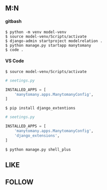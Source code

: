 ## M:N

#### gitbash

```shell
$ python -m venv model-venv
$ source model-venv/Scripts/activate
$ django-admin startproject modelrelation .
$ python manage.py startapp manytomany
$ code .
```

#### VS Code

```shell
$ source model-venv/Scripts/activate
```

```python
# seetings.py

INSTALLED_APPS = [
    'manytomany.apps.ManytomanyConfig',
]
```

```shell
$ pip install django_extentions
```

```python
# seetings.py

INSTALLED_APPS = [
    'manytomany.apps.ManytomanyConfig',
    'django_extensions',
]
```

```shell
$ python manage.py shell_plus
```



## LIKE



## FOLLOW